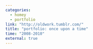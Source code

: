 ```yaml
---
categories:
  - homey
  - portfolio
link: "http://oldwork.tumblr.com/"
title: "portfolio: once upon a time"
time: "2008-2010"
external: true
---
```

